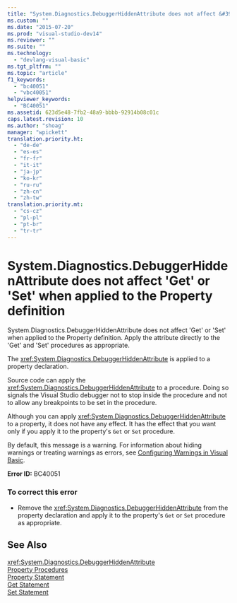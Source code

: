 ```yaml
---
title: "System.Diagnostics.DebuggerHiddenAttribute does not affect &#39;Get&#39; or &#39;Set&#39; when applied to the Property definition"
ms.custom: ""
ms.date: "2015-07-20"
ms.prod: "visual-studio-dev14"
ms.reviewer: ""
ms.suite: ""
ms.technology: 
  - "devlang-visual-basic"
ms.tgt_pltfrm: ""
ms.topic: "article"
f1_keywords: 
  - "bc40051"
  - "vbc40051"
helpviewer_keywords: 
  - "BC40051"
ms.assetid: 623d5e48-7fb2-48a9-bbbb-92914b08c01c
caps.latest.revision: 10
ms.author: "shoag"
manager: "wpickett"
translation.priority.ht: 
  - "de-de"
  - "es-es"
  - "fr-fr"
  - "it-it"
  - "ja-jp"
  - "ko-kr"
  - "ru-ru"
  - "zh-cn"
  - "zh-tw"
translation.priority.mt: 
  - "cs-cz"
  - "pl-pl"
  - "pt-br"
  - "tr-tr"
---
```

# System.Diagnostics.DebuggerHiddenAttribute does not affect &#39;Get&#39; or &#39;Set&#39; when applied to the Property definition
System.Diagnostics.DebuggerHiddenAttribute does not affect 'Get' or 'Set' when applied to the Property definition. Apply the attribute directly to the 'Get' and 'Set' procedures as appropriate.  
  
 The <xref:System.Diagnostics.DebuggerHiddenAttribute> is applied to a property declaration.  
  
 Source code can apply the <xref:System.Diagnostics.DebuggerHiddenAttribute> to a procedure. Doing so signals the Visual Studio debugger not to stop inside the procedure and not to allow any breakpoints to be set in the procedure.  
  
 Although you can apply <xref:System.Diagnostics.DebuggerHiddenAttribute> to a property, it does not have any effect. It has the effect that you want only if you apply it to the property's `Get` or `Set` procedure.  
  
 By default, this message is a warning. For information about hiding warnings or treating warnings as errors, see [Configuring Warnings in Visual Basic](../ide/configuring-warnings-in-visual-basic.md).  
  
 **Error ID:** BC40051  
  
### To correct this error  
  
-   Remove the <xref:System.Diagnostics.DebuggerHiddenAttribute> from the property declaration and apply it to the property's `Get` or `Set` procedure as appropriate.  
  
## See Also  
 <xref:System.Diagnostics.DebuggerHiddenAttribute>   
 [Property Procedures](../Topic/Property%20Procedures%20\(Visual%20Basic\).md)   
 [Property Statement](../Topic/Property%20Statement.md)   
 [Get Statement](../Topic/Get%20Statement.md)   
 [Set Statement](../Topic/Set%20Statement%20\(Visual%20Basic\).md)